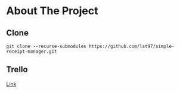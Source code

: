 # About The Project

## Clone

```code
git clone --recurse-submodules https://github.com/lst97/simple-receipt-manager.git
```

## Trello

[Link](https://trello.com/invite/b/XCcYIrZG/ATTI962617dc94c6d09308bec58d5030857d9A167E9F/simplereceiptmanager)